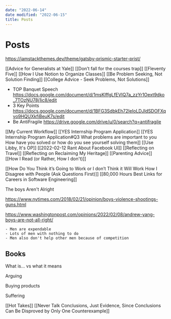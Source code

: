 ```yaml
---
date: "2022-06-14"
date modified: "2022-06-15"
title: Posts
---
```


# Posts
https://jamstackthemes.dev/theme/gatsby-prismic-starter-prist/

[[Advice for Generalists at Yale]]
[[Don’t fall for the courses trap]]
[[Fleventy Five]]
[[How I Use Notion to Organize Classes]]
[[Be Problem Seeking, Not Solution Finding]]
[[College Advice - Seek Problems, Not Solutions]]

- TOP Banquet Speech https://docs.google.com/document/d/1msKlffgLfEVIQ7a_zzYr1Oext9dko_7TOzNU78j1ic8/edit
- 3 Key Points https://docs.google.com/document/d/1BFG3SdbkEh72IeIoLDJldSDOFXqvo9HQUXkfiBeuK7s/edit
- Be AntiFragile https://drive.google.com/drive/u/0/search?q=antifragile

[[My Current Workflow]]
[[YES Internship Program Application]]
[[YES Internship Program Application#Q3 What problems are important to you How have you solved or how do you see yourself solving them]]
[[Use Libby, It's OP]]
[[2022-02-12 Rant About Facebook UI]]
[[Reflecting on Travel]]
[[Reflecting on Reclaiming My Heritage]]
[[Parenting Advice]]
[[How I Read (or Rather, How I don't)]]

[[How Do You Think it’s Going to Work or I don’t Think it Will Work How I Disagree with People (Ask Questions First)]]
[[80,000 Hours Best Links for Careers in Software Engineering]]

The boys Aren't Alright

https://www.nytimes.com/2018/02/21/opinion/boys-violence-shootings-guns.html

https://www.washingtonpost.com/opinions/2022/02/08/andrew-yang-boys-are-not-all-right/

	- Men are expendable
	- Lots of men with nothing to do
	- Men also don't help other men because of competition

## Books
What is… vs what it means

Arguing

Buying products

Suffering

[[Hot Takes]]
[[Never Talk Conclusions, Just Evidence, Since Conclusions Can Be Disproved by Only One Counterexample]]

